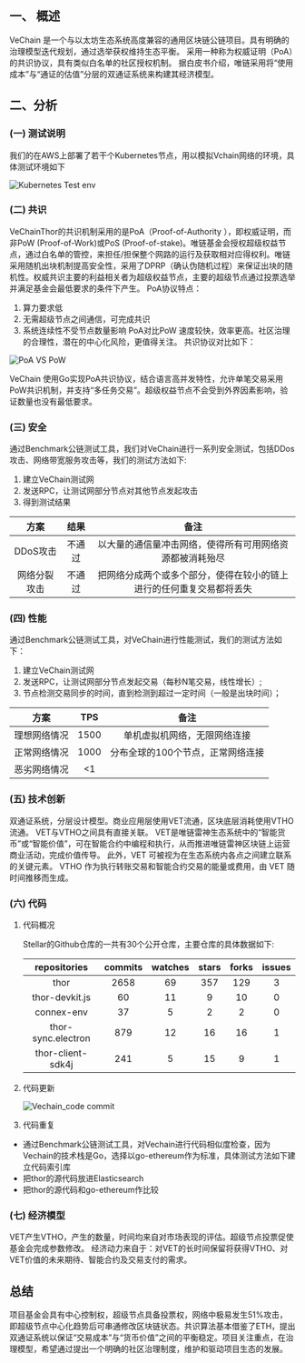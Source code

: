 

##  一、 概述

VeChain 是一个与以太坊生态系统高度兼容的通用区块链公链项目。具有明确的治理模型迭代规划，通过选举获权维持生态平衡。
采用一种称为权威证明（PoA）的共识协议，具有类似白名单的社区授权机制。
据白皮书介绍，唯链采用将“使用成本”与“通证的估值”分层的双通证系统来构建其经济模型。



##  二、分析

### (一) 测试说明

我们的在AWS上部署了若干个Kubernetes节点，用以模拟Vchain网络的环境，具体测试环境如下

![Kubernetes Test env](https://github.com/EVOLABTeam/benchmark/blob/master/result/md/asset/img/Kubernetes%20Test%20env.jpg)

### (二) 共识

VeChainThor的共识机制采用的是PoA（Proof-of-Authority ），即权威证明，而非PoW (Proof-of-Work)或PoS (Proof-of-stake)。唯链基金会授权超级权益节点，通过白名单的管控，来担任/担保整个网路的运行及获取相对应得权利。唯链采用随机出块机制提高安全性，采用了DPRP（确认伪随机过程）来保证出块的随机性。权威共识主要的利益相关者为超级权益节点，主要的超级节点通过投票选举并满足基金会最低要求的条件下产生。
PoA协议特点：
1. 算力要求低
2. 无需超级节点之间通信，可完成共识
3. 系统连续性不受节点数量影响
PoA对比PoW 速度较快，效率更高。社区治理的合理性，潜在的中心化风险，更值得关注。
共识协议对比如下：

![PoA VS PoW](https://github.com/EVOLABTeam/benchmark/blob/master/result/md/asset/img/PoA.PNG)

VeChain 使用Go实现PoA共识协议，结合语言高并发特性，允许单笔交易采用PoW共识机制，并支持“多任务交易”。超级权益节点不会受到外界因素影响，验证数量也没有最低要求。


### (三) 安全

通过Benchmark公链测试工具，我们对VeChain进行一系列安全测试，包括DDos攻击、网络带宽服务攻击等，我们的测试方法如下:
1. 建立VeChain测试网
2. 发送RPC，让测试网部分节点对其他节点发起攻击
3. 得到测试结果

|     方案     |  结果  |                             备注                             |
| :----------: | :----: | :----------------------------------------------------------: |
|   DDoS攻击   | 不通过 |   以大量的通信量冲击网络，使得所有可用网络资源都被消耗殆尽   |
| 网络分裂攻击 | 不通过 | 把网络分成两个或多个部分，使得在较小的链上进行的任何重复交易都将丢失 |




### (四) 性能

通过Benchmark公链测试工具，对VeChain进行性能测试，我们的测试方法如下：
1. 建立VeChain测试网 
2. 发送RPC，让测试网部分节点发起交易（每秒N笔交易，线性增长）;
3. 节点检测交易同步的时间，直到检测到超过一定时间（一般是出块时间）；

| 方案 | TPS | 备注 |
| :--: | :--: | :--: |
| 理想网络情况 | 1500 | 单机虚拟机网络，无限网络连接 |
| 正常网络情况 | 1000 | 分布全球的100个节点，正常网络连接 |
| 恶劣网络情况 | <1 |  |

### (五) 技术创新

双通证系统，分层设计模型。商业应用层使用VET流通，区块底层消耗使用VTHO流通。
VET与VTHO之间具有直接关联。 VET是唯链雷神生态系统中的“智能货币”或“智能价值”，可在智能合约中编程和执行，从而推进唯链雷神区块链上运营商业活动，完成价值传导。
此外，VET 可被视为在生态系统内各点之间建立联系的关键元素。
VTHO 作为执行转账交易和智能合约交易的能量或费用，由 VET 随时间推移而生成。

### (六) 代码

1. 代码概况

   Stellar的Github仓库的一共有30个公开仓库，主要仓库的具体数据如下:

   |    repositories    | commits | watches | stars | forks | issues |
   | :----------------: | :-----: | :-----: | :---: | :---: | :----: |
   |        thor        |  2658   |   69    |  357  |  129  |   3    |
   |   thor-devkit.js   |   60    |   11    |   9   |  10   |   0    |
   |     connex-env     |   37    |    5    |   2   |   2   |   0    |
   | thor-sync.electron |   879   |   12    |  16   |  16   |   1    |
   | thor-client-sdk4j  |   241   |    5    |  15   |   9   |   1    |

   

2. 代码更新

   ![Vechain_code commit](https://github.com/EVOLABTeam/benchmark/blob/master/result/md/asset/img/Vechain_code%20commit.png)

3. 代码重复

-  通过Benchmark公链测试工具，对Vechain进行代码相似度检查，因为Vechain的技术栈是Go，选择以go-ethereum作为标准，具体测试方法如下建立代码索引库
- 把thor的源代码放进Elasticsearch
- 把thor的源代码和go-ethereum作比较

### (七) 经济模型

VET产生VTHO，产生的数量，时间均来自对市场表现的评估。超级节点投票促使基金会完成参数修改。
经济动力来自于：对VET的长时间保留将获得VTHO、对VET价值的未来期待、智能合约及交易支付的需求。


## 总结

项目基金会具有中心控制权，超级节点具备投票权，网络中极易发生51%攻击，
即超级节点中心化趋势后可串通修改区块链状态。共识算法基本借鉴了ETH，提出双通证系统以保证“交易成本”与“货币价值”之间的平衡稳定。项目关注重点，在治理模型，希望通过提出一个明确的社区治理制度，维护和驱动项目生态的发展。
